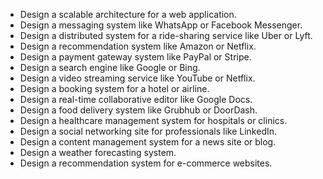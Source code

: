 - Design a scalable architecture for a web application.
- Design a messaging system like WhatsApp or Facebook Messenger.
- Design a distributed system for a ride-sharing service like Uber or Lyft.
- Design a recommendation system like Amazon or Netflix.
- Design a payment gateway system like PayPal or Stripe.
- Design a search engine like Google or Bing.
- Design a video streaming service like YouTube or Netflix.
- Design a booking system for a hotel or airline.
- Design a real-time collaborative editor like Google Docs.
- Design a food delivery system like Grubhub or DoorDash.
- Design a healthcare management system for hospitals or clinics.
- Design a social networking site for professionals like LinkedIn.
- Design a content management system for a news site or blog.
- Design a weather forecasting system.
- Design a recommendation system for e-commerce websites.